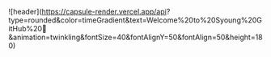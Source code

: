 ![header](https://capsule-render.vercel.app/api?
type=rounded&color=timeGradient&text=Welcome%20to%20Syoung%20GitHub%20👋
&animation=twinkling&fontSize=40&fontAlignY=50&fontAlign=50&height=180)

<!--
**sy0218/sy0218** is a ✨ _special_ ✨ repository because its `README.md` (this file) appears on your GitHub profile.

Here are some ideas to get you started:

- 🔭 I’m currently working on ...
- 🌱 I’m currently learning ...
- 👯 I’m looking to collaborate on ...
- 🤔 I’m looking for help with ...
- 💬 Ask me about ...
- 📫 How to reach me: ...
- 😄 Pronouns: ...
- ⚡ Fun fact: ...
-->
